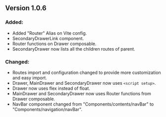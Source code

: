 ## Version 1.0.6

### Added:
- Added "Router" Alias on Vite config.
- SecondaryDrawerLink component.
- Router functions on Drawer composable.
- SecondaryDrawer now lists all the children routes of parent.

### Changed:
- Routes import and configuration changed to provide more customization and easy import.
- Drawer, MainDrawer and SecondaryDrawer now uses `<script setup>`.
- Drawer now uses flex instead of float.
- MainDrawer and SecondaryDrawer now uses Router functions from Drawer composable.
- NavBar component changed from "Components/contents/navBar" to "Components/navigation/navBar".